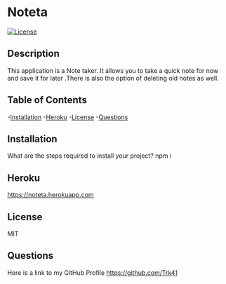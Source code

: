   # Noteta
  
  [![License](https://img.shields.io/badge/License-MIT-blue.svg)](https://opensource.org/licenses/MIT)
  
  
  ## Description
  This application is a Note taker. It allows you to take a quick note for now  and save it for later .There is also the option of deleting old notes as well.

  ## Table of Contents
  -[Installation](#installation)
  -[Heroku](#Heroku)
  -[License](#license)
  -[Questions](#questions)

  ## Installation
  What are the steps required to install your project?
  npm i

  ## Heroku
  https://noteta.herokuapp.com
  ## License
  MIT

  ## Questions
  Here is a link to my GitHub Profile https://github.com/Trk41

  